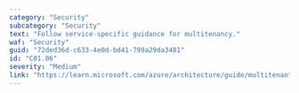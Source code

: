 ```yaml
---
category: "Security"
subcategory: "Security"
text: "Follow service-specific guidance for multitenancy."
waf: "Security"
guid: "72ded36d-c633-4e0d-bd41-799a29da3481"
id: "C01.06"
severity: "Medium"
link: "https://learn.microsoft.com/azure/architecture/guide/multitenant/service/overview"
---
```

